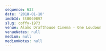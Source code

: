 ```yaml
---
sequence: 632
date: '2018-01-10'
imdbId: tt0069897
slug: coffy-1973
venue: Alamo Drafthouse Cinema - One Loudoun
venueNotes: null
medium: null
mediumNotes: null
---
```



